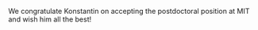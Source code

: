 We congratulate Konstantin on accepting the postdoctoral position at MIT and wish him all the best!
